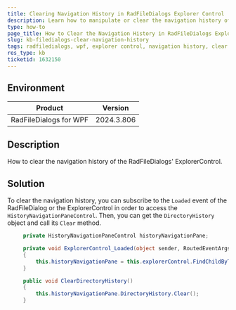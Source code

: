 ```yaml
---
title: Clearing Navigation History in RadFileDialogs Explorer Control
description: Learn how to manipulate or clear the navigation history of the Explorer Control in RadFileDialogs for WPF.
type: how-to
page_title: How to Clear the Navigation History in RadFileDialogs Explorer Control
slug: kb-filedialogs-clear-navigation-history
tags: radfiledialogs, wpf, explorer control, navigation history, clear history
res_type: kb
ticketid: 1632150
---
```


## Environment

| Product | Version |
| --- | --- |
| RadFileDialogs for WPF | 2024.3.806 |

## Description

How to clear the navigation history of the RadFileDialogs' ExplorerControl.

## Solution

To clear the navigation history, you can subscribe to the `Loaded` event of the RadFileDialog or the ExplorerControl in order to access the `HistoryNavigationPaneControl`. Then, you can get the `DirectoryHistory` object and call its `Clear` method.


```C#
	 private HistoryNavigationPaneControl historyNavigationPane;

	 private void ExplorerControl_Loaded(object sender, RoutedEventArgs e)
	 {
		 this.historyNavigationPane = this.explorerControl.FindChildByType<HistoryNavigationPaneControl>();
	 }

	 public void ClearDirectoryHistory()
	 {
		 this.historyNavigationPane.DirectoryHistory.Clear();
	 }
```
